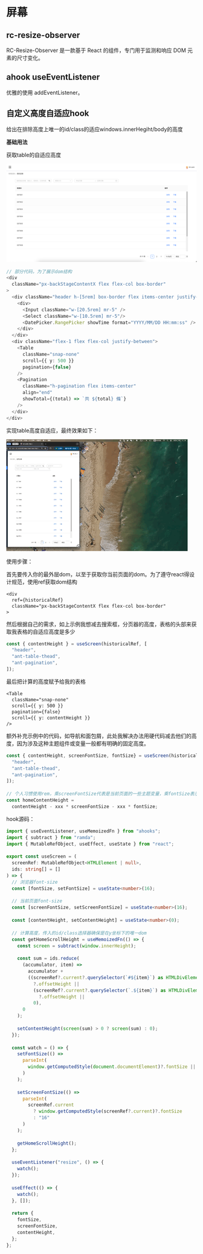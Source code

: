 # 屏幕



## rc-resize-observer

RC-Resize-Observer 是一款基于 React 的组件，专门用于监测和响应 DOM 元素的尺寸变化。



## ahook useEventListener

优雅的使用 addEventListener。



## 自定义高度自适应hook

给出在排除高度上唯一的id/class的适应windows.innerHegiht/body的高度



**基础用法**

获取table的自适应高度

![image-20240809142752106](https://raw.githubusercontent.com/levi33Y/Pictures/main/image-20240809142752106.png)

~~~ts
// 部分代码，为了展示dom结构
<div
  className="px-backStageContentX flex flex-col box-border"
>
  <div className="header h-[5rem] box-border flex items-center justify-between">
    <div>
      <Input className="w-[20.5rem] mr-5" />
      <Select className="w-[10.5rem] mr-5"/>
      <DatePicker.RangePicker showTime format="YYYY/MM/DD HH:mm:ss" />
    </div>
  </div>
  <div className="flex-1 flex flex-col justify-between">
    <Table
      className="snap-none"
      scroll={{ y: 500 }}
      pagination={false}
    />
    <Pagination
      className="h-pagination flex items-center"
      align="end"
      showTotal={(total) => `共 ${total} 條`}
    />
  </div>
</div>
~~~

实现table高度自适应，最终效果如下：

![123](https://raw.githubusercontent.com/levi33Y/Pictures/main/123.gif)

使用步骤：

首先要传入你的最外层dom，以至于获取你当前页面的dom。为了遵守react得设计规范，使用ref获取dom结构

```tsx
<div
  ref={historicalRef}
  className="px-backStageContentX flex flex-col box-border"
>
```



然后根据自己的需求，如上示例我想减去搜索框，分页器的高度，表格的头部来获取我表格的自适应高度是多少

```ts
const { contentHeight } = useScreen(historicalRef, [
  "header",
  "ant-table-thead",
  "ant-pagination",
]);
```



最后把计算的高度赋予给我的表格

```tsx
<Table
  className="snap-none"
  scroll={{ y: 500 }}
  pagination={false}
  scroll={{ y: contentHeight }}
/>
```



额外补充示例中的代码，如导航和面包屑，此处我解决办法用硬代码减去他们的高度，因为涉及这种主题组件或变量一般都有明确的固定高度。

```ts
const { contentHeight, screenFontSize, fontSize} = useScreen(historicalRef, [
  "header",
  "ant-table-thead",
  "ant-pagination",
]);

// 个人习惯使用rem，乘screenFontSize代表是当前页面的一些主题变量，乘fontSize表示一些公共的如上面面包屑等主题变量高度
const homeContentHeight =
  contentHeight - xxx * screenFontSize - xxx * fontSize;
```



hook源码：

~~~ts
import { useEventListener, useMemoizedFn } from "ahooks";
import { subtract } from "ramda";
import { MutableRefObject, useEffect, useState } from "react";

export const useScreen = (
  screenRef: MutableRefObject<HTMLElement | null>,
  ids: string[] = []
) => {
  // 浏览器font-size
  const [fontSize, setFontSize] = useState<number>(16);

  // 当前页面font-size
  const [screenFontSize, setScreenFontSize] = useState<number>(16);

  const [contentHeight, setContentHeight] = useState<number>(0);

  // 计算高度，传入的id/class选择器确保是在y坐标下的唯一dom
  const getHomeScrollHeight = useMemoizedFn(() => {
    const screen = subtract(window.innerHeight);

    const sum = ids.reduce(
      (accumulator, item) =>
        accumulator +
        ((screenRef?.current?.querySelector(`#${item}`) as HTMLDivElement)
          ?.offsetHeight ||
          (screenRef?.current?.querySelector(`.${item}`) as HTMLDivElement)
            ?.offsetHeight ||
          0),
      0
    );

    setContentHeight(screen(sum) > 0 ? screen(sum) : 0);
  });

  const watch = () => {
    setFontSize(() =>
      parseInt(
        window.getComputedStyle(document.documentElement)?.fontSize || "16"
      )
    );

    setScreenFontSize(() =>
      parseInt(
        screenRef.current
          ? window.getComputedStyle(screenRef?.current)?.fontSize
          : "16"
      )
    );

    getHomeScrollHeight();
  };

  useEventListener("resize", () => {
    watch();
  });

  useEffect(() => {
    watch();
  }, []);

  return {
    fontSize,
    screenFontSize,
    contentHeight,
  };
};

~~~

